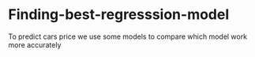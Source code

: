 # Finding-best-regresssion-model
To predict cars price we use some models to compare which model work more accurately
